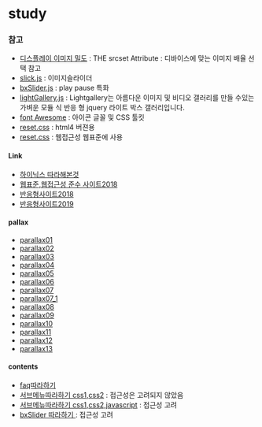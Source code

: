 # study

### 참고
  
  - [디스플레이 이미지 밀도](https://webkit.org/demos/srcset/) : THE srcset Attribute : 디바이스에 맞는 이미지 배율 선택 참고 <br />
  - [slick.js](http://kenwheeler.github.io/slick/) : 이미지슬라이더 <br />
  - [bxSlider.js](https://bxslider.com/examples/auto-show-start-stop-controls/) : play pause 특화  <br />
  - [lightGallery.js](http://sachinchoolur.github.io/lightGallery/docs/) : Lightgallery는 아름다운 이미지 및 비디오 갤러리를 만들 수있는 가벼운 모듈 식 반응 형 jquery 라이트 박스 갤러리입니다. <br />
  - [font Awesome](https://fontawesome.com/v4.7.0/) : 아이콘 글꼴 및 CSS 툴킷 <br />
  - [reset.css](https://github.com/netfolder/study/blob/master/menu_content/submenu/css/default.css) : html4 버젼용 <br />
  - [reset.css](https://github.com/netfolder/study/blob/master/web/css/reset.css) : 웹접근성 웹표준에 사용 <br />

#### Link
  
  - [하이닉스 따라해본것](http://webk.kr/home/study/hynix/hynixCoding/index.html)<br />
  - [웹표준,웹접근성 준수 사이트2018](http://webk.kr/home/study/web/index.html)<br />
  - [반응형사이트2018](http://webk.kr/home/study/respones/index.html)<br />
  - [반응형사이트2019](http://webk.kr/home/study/respones2/index.html)<br />
  
#### pallax
  
  - [parallax01](http://webk.kr/home/study/parallax/parallax01.html)<br />
  - [parallax02](http://webk.kr/home/study/parallax/parallax02.html)<br />
  - [parallax03](http://webk.kr/home/study/parallax/parallax03.html)<br />
  - [parallax04](http://webk.kr/home/study/parallax/parallax04.html)<br />
  - [parallax05](http://webk.kr/home/study/parallax/parallax05.html)<br />
  - [parallax06](http://webk.kr/home/study/parallax/parallax06.html)<br />
  - [parallax07](http://webk.kr/home/study/parallax/parallax07.html)<br />
  - [parallax07_1](http://webk.kr/home/study/parallax/parallax07_1.html)<br />
  - [parallax08](http://webk.kr/home/study/parallax/parallax08.html)<br />
  - [parallax09](http://webk.kr/home/study/parallax/parallax09.html)<br />
  - [parallax10](http://webk.kr/home/study/parallax/parallax10.html)<br />
  - [parallax11](http://webk.kr/home/study/parallax/parallax11.html)<br />
  - [parallax12](http://webk.kr/home/study/parallax/parallax12.html)<br />
  - [parallax13](http://webk.kr/home/study/parallax/parallax13.html)<br />
  
  
#### contents

  - [faq따라하기](http://webk.kr/home/study/board_content/question.html)<br />
  - [서브메뉴따라하기 css1,css2](http://webk.kr/home/study/menu_content/submenu/submenu.html) : 접근성은 고려되지 않았음<br />
  - [서브메뉴따라하기 css1,css2,javascript](http://webk.kr/home/study/menu_content/submenu/submenu2.html) : 접근성 고려<br />
  - [bxSlider 따라하기 ](http://webk.kr/home/study/plugin_sample/bxslider/index.html) : 접근성 고려<br />





